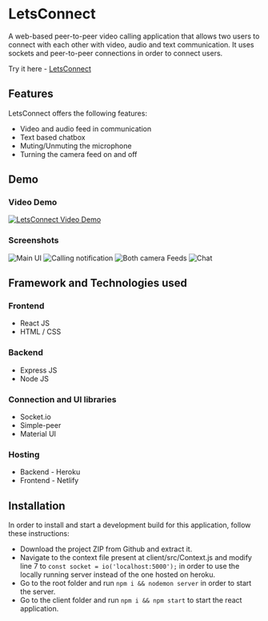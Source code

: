 # LetsConnect
A web-based peer-to-peer video calling application that allows two users to connect with each other with video, audio and text communication.
It uses sockets and peer-to-peer connections in order to connect users.

Try it here - [LetsConnect](https://niku-engage.netlify.app/)

## Features
LetsConnect offers the following features:
* Video and audio feed in communication
* Text based chatbox
* Muting/Unmuting the microphone
* Turning the camera feed on and off

## Demo
### Video Demo
[![LetsConnect Video Demo](http://img.youtube.com/vi/-Ab0dSJjni8/0.jpg)](http://www.youtube.com/watch?v=-Ab0dSJjni8)

### Screenshots
![Main UI](https://user-images.githubusercontent.com/39586303/125440553-1a188166-69be-40d5-a367-0fe7fca9208b.png)
![Calling notification](https://user-images.githubusercontent.com/39586303/125440791-f20e4c11-98cd-4e40-8bbd-c1ae8c9c9595.png)
![Both camera Feeds](https://user-images.githubusercontent.com/39586303/125455937-09b9aa59-2f0d-49a3-bbfe-7e2c315c4ddc.png)
![Chat](https://user-images.githubusercontent.com/39586303/125441065-ec27e423-ec6a-4c82-ae0a-a310f72b77a8.png)

## Framework and Technologies used
### Frontend
* React JS
* HTML / CSS

### Backend
* Express JS
* Node JS

### Connection and UI libraries
* Socket.io
* Simple-peer
* Material UI

### Hosting
* Backend - Heroku
* Frontend - Netlify

## Installation
In order to install and start a development build for this application, follow these instructions:
* Download the project ZIP from Github and extract it.
* Navigate to the context file present at client/src/Context.js and modify line 7 to `const socket = io('localhost:5000');` in order to use the locally running server instead of the one hosted on heroku.
* Go to the root folder and run `npm i && nodemon server` in order to start the server.
* Go to the client folder and run `npm i && npm start` to start the react application.

